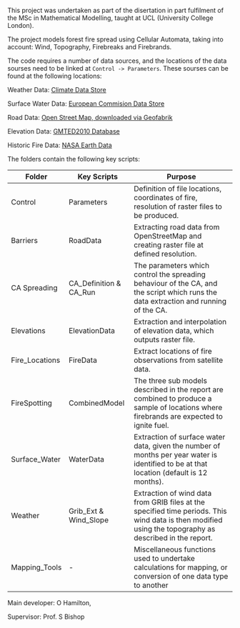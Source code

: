 This project was undertaken as part of the disertation in part fulfilment of the MSc in Mathematical Modelling, taught at UCL (University College London).

The project models forest fire spread using Cellular Automata, taking into account: Wind, Topography, Firebreaks and Firebrands.

The code requires a number of data sources, and the locations of the data sourses need to be linked at `Control -> Parameters`.
These sourses can be found at the following locations:

Weather Data: [Climate Data Store](https://cds.climate.copernicus.eu/cdsapp#!/dataset/reanalysis-era5-single-levels?tab=form)

Surface Water Data: [European Commision Data Store](https://global-surface-water.appspot.com/download)  

Road Data: [Open Street Map, downloaded via Geofabrik](https://www.geofabrik.de/data/download.html)

Elevation Data: [GMTED2010 Database](https://topotools.cr.usgs.gov/gmted_viewer/viewer.htm)

Historic Fire Data: [NASA Earth Data](https://earthdata.nasa.gov/earth-observation-data/near-real-time/firms/active-fire-data)



The folders contain the following key scripts:

Folder | Key Scripts | Purpose
------ | --------|--------
Control | Parameters | Definition of file locations, coordinates of fire, resolution of raster files to be produced.
Barriers | RoadData | Extracting road data from OpenStreetMap and creating raster file at defined resolution.
CA Spreading | CA_Definition & CA_Run | The parameters which control the spreading behaviour of the CA, and the script which runs the data extraction and running of the CA.
Elevations | ElevationData | Extraction and interpolation of elevation data, which outputs raster file.
Fire_Locations | FireData | Extract locations of fire observations from satellite data.
FireSpotting | CombinedModel | The three sub models described in the report are combined to produce a sample of locations where firebrands are expected to ignite fuel.
Surface_Water | WaterData | Extraction of surface water data, given the number of months per year water is identified to be at that location (default is 12 months).
Weather | Grib_Ext & Wind_Slope | Extraction of wind data from GRIB files at the specified time periods. This wind data is then modified using the topography as described in the report.
Mapping_Tools | - | Miscellaneous functions used to undertake calculations for mapping, or conversion of one data type to another 

Main developer: O Hamilton,

Supervisor: Prof. S Bishop